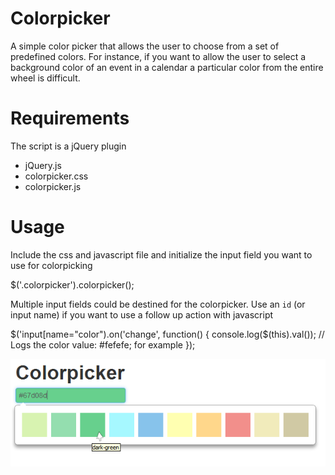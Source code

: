 Colorpicker
===========

A simple color picker that allows the user to choose from a set of predefined colors.
For instance, if you want to allow the user to select a background color of an event in a calendar a particular
color from the entire wheel is difficult. 

# Requirements

The script is a jQuery plugin

* jQuery.js
* colorpicker.css
* colorpicker.js


# Usage

Include the css and javascript file and initialize the input field you want to use for colorpicking

  $('.colorpicker').colorpicker();

Multiple input fields could be destined for the colorpicker. Use an `id` (or input name) if you want
to use a follow up action with javascript

  $('input[name="color").on('change', function() {
    console.log($(this).val());
    // Logs the color value: #fefefe; for example
  });

![Screenshot of the colorpicker](screenshot.png?raw=true)